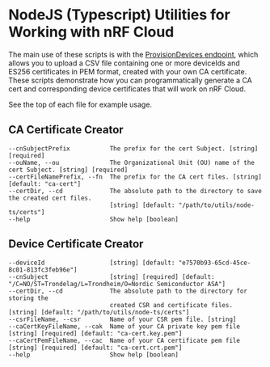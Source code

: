 # NodeJS (Typescript) Utilities for Working with nRF Cloud

The main use of these scripts is with the [ProvisionDevices endpoint](https://api.nrfcloud.com/v1#operation/ProvisionDevices), which allows you to upload a CSV file containing one or more deviceIds and ES256 certificates in PEM format, created with your own CA certificate. These scripts demonstrate how you can programmatically generate a CA cert and corresponding device certificates that will work on nRF Cloud.

See the top of each file for example usage.

## CA Certificate Creator
```
--cnSubjectPrefix           The prefix for the cert Subject. [string] [required]
--ouName, --ou              The Organizational Unit (OU) name of the cert Subject. [string] [required]
--certFileNamePrefix, --fn  The prefix for the CA cert files. [string] [default: "ca-cert"]
--certDir, --cd             The absolute path to the directory to save the created cert files. 
                            [string] [default: "/path/to/utils/node-ts/certs"]
--help                      Show help [boolean]                            
```

## Device Certificate Creator
```
--deviceId                  [string] [default: "e7570b93-65cd-45ce-8c01-813fc3feb96e"]
--cnSubject                 [string] [required] [default: "/C=NO/ST=Trondelag/L=Trondheim/O=Nordic Semiconductor ASA"]
--certDir, --cd             The absolute path to the directory for storing the
                            created CSR and certificate files. [string] [default: "/path/to/utils/node-ts/certs"]
--csrFileName, --csr        Name of your CSR pem file. [string]
--caCertKeyFileName, --cak  Name of your CA private key pem file [string] [required] [default: "ca-cert.key.pem"]
--caCertPemFileName, --cac  Name of your CA certificate pem file [string] [required] [default: "ca-cert.crt.pem"]
--help                      Show help [boolean]
```                                                         
